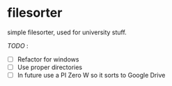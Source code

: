# filesorter

simple filesorter, used for university stuff.

_TODO_ :
- [ ] Refactor for windows
- [ ] Use proper directories
- [ ] In future use a PI Zero W so it sorts to Google Drive
